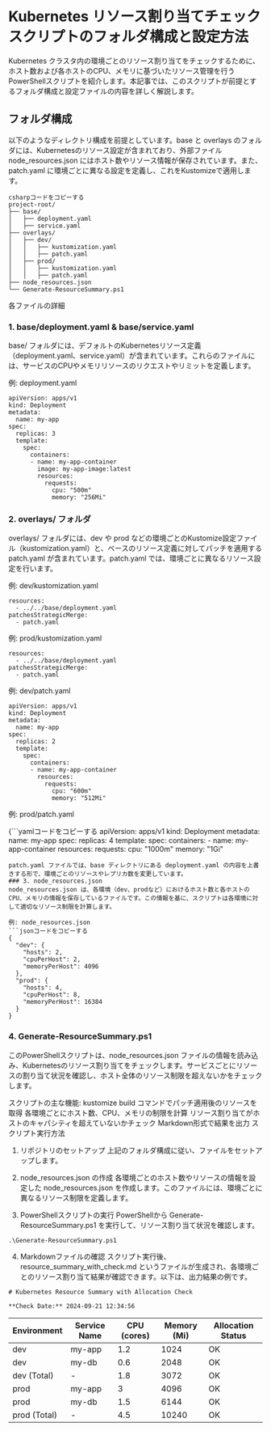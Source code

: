 # Kubernetes リソース割り当てチェックスクリプトのフォルダ構成と設定方法
Kubernetes クラスタ内の環境ごとのリソース割り当てをチェックするために、ホスト数および各ホストのCPU、メモリに基づいたリソース管理を行うPowerShellスクリプトを紹介します。本記事では、このスクリプトが前提とするフォルダ構成と設定ファイルの内容を詳しく解説します。

## フォルダ構成
以下のようなディレクトリ構成を前提としています。base と overlays のフォルダには、Kubernetesのリソース設定が含まれており、外部ファイル node_resources.json にはホスト数やリソース情報が保存されています。また、patch.yaml に環境ごとに異なる設定を定義し、これをKustomizeで適用します。
```
csharpコードをコピーする
project-root/
├── base/
│   ├── deployment.yaml
│   ├── service.yaml
├── overlays/
│   ├── dev/
│   │   ├── kustomization.yaml
│   │   ├── patch.yaml
│   ├── prod/
│   │   ├── kustomization.yaml
│   │   ├── patch.yaml
├── node_resources.json
└── Generate-ResourceSummary.ps1

```
各ファイルの詳細
### 1. base/deployment.yaml & base/service.yaml
base/ フォルダには、デフォルトのKubernetesリソース定義（deployment.yaml、service.yaml）が含まれています。これらのファイルには、サービスのCPUやメモリリソースのリクエストやリミットを定義します。

例: deployment.yaml

```yamlコードをコピーする
apiVersion: apps/v1
kind: Deployment
metadata:
  name: my-app
spec:
  replicas: 3
  template:
    spec:
      containers:
      - name: my-app-container
        image: my-app-image:latest
        resources:
          requests:
            cpu: "500m"
            memory: "256Mi"
```

### 2. overlays/ フォルダ
overlays/ フォルダには、dev や prod などの環境ごとのKustomize設定ファイル（kustomization.yaml）と、ベースのリソース定義に対してパッチを適用する patch.yaml が含まれています。patch.yaml では、環境ごとに異なるリソース設定を行います。

例: dev/kustomization.yaml

```yamlコードをコピーする
resources:
  - ../../base/deployment.yaml
patchesStrategicMerge:
  - patch.yaml
```
例: prod/kustomization.yaml

```yamlコードをコピーする
resources:
  - ../../base/deployment.yaml
patchesStrategicMerge:
  - patch.yaml
```

例: dev/patch.yaml

```yamlコードをコピーする
apiVersion: apps/v1
kind: Deployment
metadata:
  name: my-app
spec:
  replicas: 2
  template:
    spec:
      containers:
      - name: my-app-container
        resources:
          requests:
            cpu: "600m"
            memory: "512Mi"
```
例: prod/patch.yaml

{```yamlコードをコピーする
apiVersion: apps/v1
kind: Deployment
metadata:
  name: my-app
spec:
  replicas: 4
  template:
    spec:
      containers:
      - name: my-app-container
        resources:
          requests:
            cpu: "1000m"
            memory: "1Gi"
```
patch.yaml ファイルでは、base ディレクトリにある deployment.yaml の内容を上書きする形で、環境ごとのリソースやレプリカ数を変更しています。
### 3. node_resources.json
node_resources.json は、各環境（dev、prodなど）におけるホスト数と各ホストのCPU、メモリの情報を保存しているファイルです。この情報を基に、スクリプトは各環境に対して適切なリソース制限を計算します。

例: node_resources.json
```jsonコードをコピーする
{
  "dev": {
    "hosts": 2,
    "cpuPerHost": 2,
    "memoryPerHost": 4096
  },
  "prod": {
    "hosts": 4,
    "cpuPerHost": 8,
    "memoryPerHost": 16384
  }
}
```
### 4. Generate-ResourceSummary.ps1
このPowerShellスクリプトは、node_resources.json ファイルの情報を読み込み、Kubernetesのリソース割り当てをチェックします。サービスごとにリソースの割り当て状況を確認し、ホスト全体のリソース制限を超えないかをチェックします。

スクリプトの主な機能:
kustomize build コマンドでパッチ適用後のリソースを取得
各環境ごとにホスト数、CPU、メモリの制限を計算
リソース割り当てがホストのキャパシティを超えていないかチェック
Markdown形式で結果を出力
スクリプト実行方法
1. リポジトリのセットアップ
上記のフォルダ構成に従い、ファイルをセットアップします。

2. node_resources.json の作成
各環境ごとのホスト数やリソースの情報を設定した node_resources.json を作成します。このファイルには、環境ごとに異なるリソース制限を定義します。

3. PowerShellスクリプトの実行
PowerShellから Generate-ResourceSummary.ps1 を実行して、リソース割り当て状況を確認します。

```powershellコードをコピーする
.\Generate-ResourceSummary.ps1

```
4. Markdownファイルの確認
スクリプト実行後、resource_summary_with_check.md というファイルが生成され、各環境ごとのリソース割り当て結果が確認できます。以下は、出力結果の例です。

```markdownコードをコピーする
# Kubernetes Resource Summary with Allocation Check

**Check Date:** 2024-09-21 12:34:56
```
| Environment | Service Name | CPU (cores) | Memory (Mi) | Allocation Status |
|-------------|--------------|-------------|-------------|-------------------|
| dev         | my-app       | 1.2         | 1024        | OK                |
| dev         | my-db        | 0.6         | 2048        | OK                |
| dev (Total) | -            | 1.8         | 3072        | OK                |
| prod        | my-app       | 3           | 4096        | OK                |
| prod        | my-db        | 1.5         | 6144        | OK                |
| prod (Total)| -            | 4.5         | 10240       | OK                |